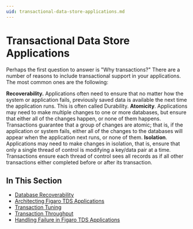 ```yaml
---
uid: transactional-data-store-applications.md
---
```


# Transactional Data Store Applications

Perhaps the first question to answer is "Why transactions?" There are a number of reasons to include transactional support in your applications. The most common ones are the following:

**Recoverability.** Applications often need to ensure that no matter how the system or application fails, previously saved data is available the next time the application runs. This is often called Durability.
**Atomicity**. Applications may need to make multiple changes to one or more databases, but ensure that either all of the changes happen, or none of them happens. Transactions guarantee that a group of changes are atomic; that is, if the application or system fails, either all of the changes to the databases will appear when the application next runs, or none of them.
**Isolation**. Applications may need to make changes in isolation, that is, ensure that only a single thread of control is modifying a key/data pair at a time. Transactions ensure each thread of control sees all records as if all other transactions either completed before or after its transaction.

## In This Section
* [Database Recoverability](xref:database-recoverability.md)
* [Architecting Figaro TDS Applications](xref:architecting-figaro-tds-applications.md)
* [Transaction Tuning](xref:transaction-tuning.md)
* [Transaction Throughput](xref:transaction-throughput.md)
* [Handling Failure in Figaro TDS Applications](xref:handling-failure-in-figaro-tds-applications.md)